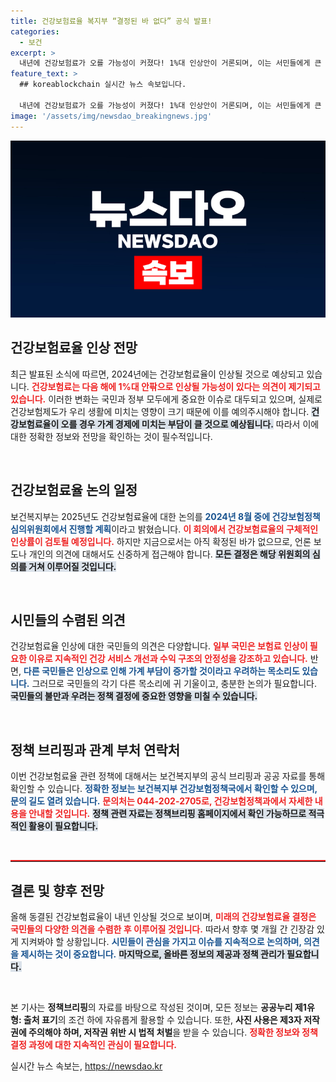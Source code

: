 ```yaml
---
title: 건강보험료율 복지부 “결정된 바 없다” 공식 발표!
categories:
  - 보건
excerpt: >
  내년에 건강보험료가 오를 가능성이 커졌다! 1%대 인상안이 거론되며, 이는 서민들에게 큰 영향을 미칠 전망이다. 여러분의 건강 보험료는 과연 어떻게 변할까? 클릭해 더 알아보세요!
feature_text: >
  ## koreablockchain 실시간 뉴스 속보입니다.

  내년에 건강보험료가 오를 가능성이 커졌다! 1%대 인상안이 거론되며, 이는 서민들에게 큰 영향을 미칠 전망이다. 여러분의 건강 보험료는 과연 어떻게 변할까? 클릭해 더 알아보세요!
image: '/assets/img/newsdao_breakingnews.jpg'
---
```


<p><img src="/assets/img/newsdao_breakingnews.jpg" alt="koreablockchain 속보" /></p>

<h2 data-ke-size="size26">건강보험료율 인상 전망</h2>

<p data-ke-size="size16">최근 발표된 소식에 따르면, 2024년에는 건강보험료율이 인상될 것으로 예상되고 있습니다. <b><span style="color: #ee2323;">건강보험료는 다음 해에 1%대 안팎으로 인상될 가능성이 있다는 의견이 제기되고 있습니다.</span></b> 이러한 변화는 국민과 정부 모두에게 중요한 이슈로 대두되고 있으며, 실제로 건강보험제도가 우리 생활에 미치는 영향이 크기 때문에 이를 예의주시해야 합니다. <b><span style="background-color: #21538527;">건강보험료율이 오를 경우 가계 경제에 미치는 부담이 클 것으로 예상됩니다.</span></b> 따라서 이에 대한 정확한 정보와 전망을 확인하는 것이 필수적입니다.</p>

<p data-ke-size="size16">&nbsp;</p>

<h2 data-ke-size="size26">건강보험료율 논의 일정</h2>

<p data-ke-size="size16">보건복지부는 2025년도 건강보험료율에 대한 논의를 <b><span style="color: #1a5490;">2024년 8월 중에 건강보험정책심의위원회에서 진행할 계획</span></b>이라고 밝혔습니다. <b><span style="color: #ee2323;">이 회의에서 건강보험료율의 구체적인 인상률이 검토될 예정입니다.</span></b> 하지만 지금으로서는 아직 확정된 바가 없으므로, 언론 보도나 개인의 의견에 대해서도 신중하게 접근해야 합니다. <b><span style="background-color: #21538527;">모든 결정은 해당 위원회의 심의를 거쳐 이루어질 것입니다.</span></b></p>

<p data-ke-size="size16">&nbsp;</p>

<h2 data-ke-size="size26">시민들의 수렴된 의견</h2>

<p data-ke-size="size16">건강보험료율 인상에 대한 국민들의 의견은 다양합니다. <b><span style="color: #ee2323;">일부 국민은 보험료 인상이 필요한 이유로 지속적인 건강 서비스 개선과 수익 구조의 안정성을 강조하고 있습니다.</span></b> 반면, <b><span style="color: #1a5490;">다른 국민들은 인상으로 인해 가계 부담이 증가할 것이라고 우려하는 목소리도 있습니다.</span></b> 그러므로 국민들의 각기 다른 목소리에 귀 기울이고, 충분한 논의가 필요합니다. <b><span style="background-color: #21538527;">국민들의 불만과 우려는 정책 결정에 중요한 영향을 미칠 수 있습니다.</span></b></p>

<p data-ke-size="size16">&nbsp;</p>

<h2 data-ke-size="size26">정책 브리핑과 관계 부처 연락처</h2>

<p data-ke-size="size16">이번 건강보험료율 관련 정책에 대해서는 보건복지부의 공식 브리핑과 공공 자료를 통해 확인할 수 있습니다. <b><span style="color: #1a5490;">정확한 정보는 보건복지부 건강보험정책국에서 확인할 수 있으며, 문의 길도 열려 있습니다.</span></b> <b><span style="color: #ee2323;">문의처는 044-202-2705로, 건강보험정책과에서 자세한 내용을 안내할 것입니다.</span></b> <b><span style="background-color: #21538527;">정책 관련 자료는 정책브리핑 홈페이지에서 확인 가능하므로 적극적인 활용이 필요합니다.</span></b></p>

<p data-ke-size="size16">&nbsp;</p>

<hr style="border-top: 2px solid #ee2323;">

<h2 data-ke-size="size26">결론 및 향후 전망</h2>

<p data-ke-size="size16">올해 동결된 건강보험료율이 내년 인상될 것으로 보이며, <b><span style="color: #ee2323;">미래의 건강보험료율 결정은 국민들의 다양한 의견을 수렴한 후 이루어질 것입니다.</span></b> 따라서 향후 몇 개월 간 긴장감 있게 지켜봐야 할 상황입니다. <b><span style="color: #1a5490;">시민들이 관심을 가지고 이슈를 지속적으로 논의하며, 의견을 제시하는 것이 중요합니다.</span></b> <b><span style="background-color: #21538527;">마지막으로, 올바른 정보의 제공과 정책 관리가 필요합니다.</span></b></p>

<p data-ke-size="size16">&nbsp;</p>

<p data-ke-size="size16">본 기사는 <b>정책브리핑</b>의 자료를 바탕으로 작성된 것이며, 모든 정보는 <b>공공누리 제1유형: 출처 표기</b>의 조건 하에 자유롭게 활용할 수 있습니다. 또한, <b>사진 사용은 제3자 저작권에 주의해야 하며, 저작권 위반 시 법적 처벌</b>을 받을 수 있습니다. <b><span style="color: #ee2323;">정확한 정보와 정책 결정 과정에 대한 지속적인 관심이 필요합니다.</span></b></p>
실시간 뉴스 속보는, <a href="https://newsdao.kr" rel="dofollow">https://newsdao.kr</a>


